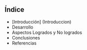 ## Índice
- [Introducción] (Introduccion)
- Desarrollo
- Aspectos Logrados y No logrados
- Conclusiones
- Referencias
